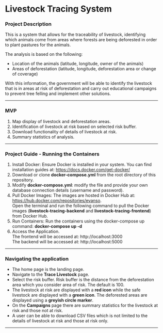 # Livestock Tracing System

### Project Description
This is a system that allows for the traceability of livestock, identifying which animals come from areas where forests are being deforested in order to plant pastures for the animals. 

The analysis is based on the following:
 
- Location of the animals (latitude, longitude, owner of the animals)
- Areas of deforestation (latitude, longitude, deforestation area or change of coverage)
 
With this information, the government will be able to identify the livestock that is in areas at risk of deforestation and carry out educational campaigns to prevent tree felling and implement other solutions.

---

### MVP
1. Map display of livestock and deforestation areas. 
2. Identification of livestock at risk based on selected risk buffer.
3. Download functionality of details of livestock at risk.
4. Summary statistics of analysis.

---

### Project Guide - Running the Containers
1. Install Docker: Ensure Docker is installed in your system. You can find installation guides at: https://docs.docker.com/get-docker/
2. Download or clone **docker-compose.yml** from the root directory of this repository.
3. Modify **docker-compose.yml**: modify the file and provide your own database connection details (username and password).
4. Pull Docker Images: The images are hosted in Docker Hub at: https://hub.docker.com/repositories/evanso.    
   Open the terminal and run the following command to pull the Docker images (**livestock-tracing-backend** and **livestock-tracing-frontend**) from Docker Hub.
5. Run Containers: Run the containers using the docker-compose up command: 
**docker-compose up -d**
6. Access the Application.    
   The frontend will be accessed at: http://localhost:3000   
   The backend will be accessed at: http://localhost:5000

---

### Navigating the application
- The home page is the landing page.
- Navigate to the **Trace Livestock** page.    
- Select the risk buffer. Risk buffer is the distance from the deforestation area which you consider area of risk. The default is 100.
- The livestock at risk are displayed with a **red icon** while the safe livestock are displayed with a **green icon**. The deforested areas are displayed using a **greyish circle marker**.
- On the **Campaigns** page there are summary statistics for the livestock at risk and those not at risk.
- A user can be able to download CSV files which is not limited to the details of livestock at risk and those at risk only.

---